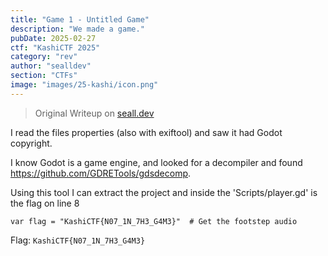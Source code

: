 ```yaml
---
title: "Game 1 - Untitled Game"
description: "We made a game."
pubDate: 2025-02-27
ctf: "KashiCTF 2025"
category: "rev"
author: "sealldev"
section: "CTFs"
image: "images/25-kashi/icon.png"
---
```


> Original Writeup on [seall.dev](https://seall.dev/posts/kashictf2025#game-1---untitled-game)

I read the files properties (also with exiftool) and saw it had Godot copyright.

I know Godot is a game engine, and looked for a decompiler and found https://github.com/GDRETools/gdsdecomp.

Using this tool I can extract the project and inside the 'Scripts/player.gd' is the flag on line 8

`var flag = "KashiCTF{N07_1N_7H3_G4M3}"  # Get the footstep audio`

Flag: `KashiCTF{N07_1N_7H3_G4M3}`
